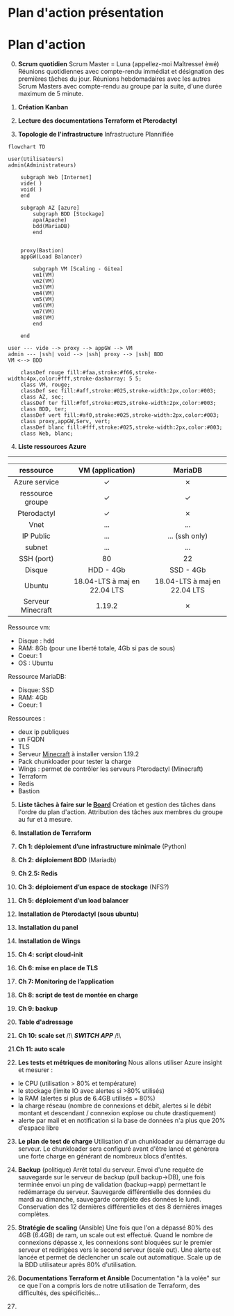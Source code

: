 # Plan d'action présentation  

# Plan d'action

00. **Scrum quotidien**
Scrum Master = Luna (appellez-moi Maîtresse! èwé)
Réunions quotidiennes avec compte-rendu immédiat et désignation des premières tâches du jour.
Réunions hebdomadaires avec les autres Scrum Masters avec compte-rendu au groupe par la suite, d'une durée maximum de 5 minute.

01. **Création Kanban**

02. **Lecture des documentations Terraform et Pterodactyl**

03. **Topologie de l'infrastructure**
Infrastructure Plannifiée


```mermaid
flowchart TD 

user(Utilisateurs)
admin(Administrateurs)

    subgraph Web [Internet]
    vide( )
    void( )
    end  

    subgraph AZ [azure]
        subgraph BDD [Stockage]
        apa(Apache)
        bdd(MariaDB)
        end


    proxy(Bastion)
    appGW(Load Balancer)

        subgraph VM [Scaling - Gitea]
        vm1(VM)
        vm2(VM)
        vm3(VM)
        vm4(VM)
        vm5(VM)
        vm6(VM)
        vm7(VM)
        vm8(VM)
        end

    end 

user --- vide --> proxy --> appGW --> VM
admin --- |ssh| void --> |ssh| proxy --> |ssh| BDD
VM <--> BDD

    classDef rouge fill:#faa,stroke:#f66,stroke-width:4px,color:#fff,stroke-dasharray: 5 5;
    class VM, rouge;
    classDef sec fill:#aff,stroke:#025,stroke-width:2px,color:#003;
    class AZ, sec;
    classDef ter fill:#f0f,stroke:#025,stroke-width:2px,color:#003;
    class BDD, ter;
    classDef vert fill:#af0,stroke:#025,stroke-width:2px,color:#003;
    class proxy,appGW,Serv, vert;
    classDef blanc fill:#fff,stroke:#025,stroke-width:2px,color:#003;
    class Web, blanc;

```
04. **Liste ressources Azure**


-----------
| ressource | VM (application) |  MariaDB |
| :--------: | :--------: | :--------: |
| Azure service | ✓ | ✗ |
| ressource groupe | ✓ | ✓ |
| Pterodactyl | ✓ | ✗ |
| Vnet    | ... | ... |
| IP Public | ... | ... (ssh only) |
| subnet     | ... | ... |
| SSH (port) | 80 | 22 |
| Disque | HDD - 4Gb | SSD - 4Gb |
| Ubuntu | 18.04-LTS à maj en 22.04 LTS | 18.04-LTS à maj en 22.04 LTS  |
| Serveur Minecraft | 1.19.2 | ✗  |


Ressource vm:

- Disque : hdd
- RAM: 8Gb (pour une liberté totale, 4Gb si pas de sous)
- Coeur: 1
- OS : Ubuntu

Ressource MariaDB:

- Disque: SSD
- RAM: 4Gb
- Coeur: 1

Ressources : 
- deux ip publiques
- un FQDN
- TLS
- Serveur [Minecraft](https://www.minecraft.net/fr-fr/download/server) à installer version 1.19.2
- Pack chunkloader pour tester la charge
- Wings : permet de contrôler les serveurs Pterodactyl (Minecraft)
- Terraform
- Redis
- Bastion

05. **Liste tâches à faire sur le [Board](https://github.com/users/Simplon-Luna/projects/1/views/1)**
Création et gestion des tâches dans l'ordre du plan d'action. Attribution des tâches aux membres du groupe au fur et à mesure.

06. **Installation de Terraform**

07. **Ch 1: déploiement d’une infrastructure minimale** (Python)

08. **Ch 2: déploiement  BDD** (Mariadb)

09. **Ch 2.5: Redis**

10. **Ch 3: déploiement d’un espace de stockage** (NFS?)

11. **Ch 5: déploiement d’un load balancer**

12. **Installation de Pterodactyl (sous ubuntu)**

13. **Installation du panel**

14. **Installation de Wings**

15. **Ch 4: script cloud-init**

16. **Ch 6: mise en place de TLS**

17. **Ch 7: Monitoring de l’application**

18. **Ch 8: script de test de montée en charge**

19. **Ch 9: backup**

20. **Table d'adressage**

21. **Ch 10: scale set** /!\ ***SWITCH APP*** /!\

21.**Ch 11: auto scale**

22. **Les tests et métriques de monitoring**
Nous allons utiliser Azure insight et mesurer : 
- le CPU (utilisation > 80% et température)
- le stockage (limite IO avec alertes si >80% utilisés)
- la RAM (alertes si plus de 6.4GB utilisés = 80%)
- la charge réseau (nombre de connexions et débit, alertes si le débit montant et descendant / connexion explose ou chute drastiquement)
- alerte par mail et en notification si la base de données n'a plus que 20% d'espace libre

23. **Le plan de test de charge**
Utilisation d'un chunkloader au démarrage du serveur. Le chunkloader sera configuré avant d'être lancé et génèrera une forte charge en générant de nombreux blocs d'entités.

23. **Backup** (politique)
Arrêt total du serveur. Envoi d'une requête de sauvegarde sur le serveur de backup (pull backup->DB), une fois terminée envoi un ping de validation (backup->app) permettant le redémarrage du serveur.
Sauvegarde différentielle des données du mardi au dimanche, sauvegarde complète des données le lundi.
Conservation des 12 dernières différentielles et des 8 dernières images complètes.

24. **Stratégie de scaling** (Ansible)
Une fois que l'on a dépassé 80% des 4GB (6.4GB) de ram, un scale out est effectué.
Quand le nombre de connexions dépasse x, les connexions sont bloquées sur le premier serveur et redirigées vers le second serveur (scale out). Une alerte est lancée et permet de déclencher un scale out automatique.
Scale up de la BDD utilisateur après 80% d'utilisation.

25. **Documentations Terraform et Ansible**
Documentation "à la volée" sur ce que l'on a compris lors de notre utilisation de Terraform, des difficultés, des spécificités...

26. 

